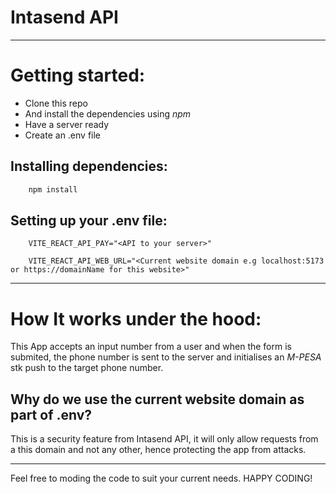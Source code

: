 # Intasend API

<hr>
 <h1>Getting started:</h1>

<ul>
    <li>Clone this repo
    <li>And install the dependencies using <em>npm</em>
    <li>Have a server ready
    <li>Create an .env file
</ul>

<h2>Installing dependencies:</h2>

```javascript
    npm install
```

<h2>Setting up your .env file:</h2>

```env
    VITE_REACT_API_PAY="<API to your server>"

    VITE_REACT_API_WEB_URL="<Current website domain e.g localhost:5173 or https://domainName for this website>"

```

<hr>

<h1>How It works under the hood: </h1>

<p>
This App accepts an input number from a user and when the form is submited, the phone number is sent to the server and initialises an <em>M-PESA</em> stk push to the target phone number.
</p>

<h2>Why do we use the current website domain as part of .env?</h2>
<p>
This is a security feature from Intasend API, it will only allow requests from a this domain and not any other, hence protecting the app from attacks.
</p>

<hr>
<p>Feel free to moding the code to suit your current needs. HAPPY CODING!</p>
